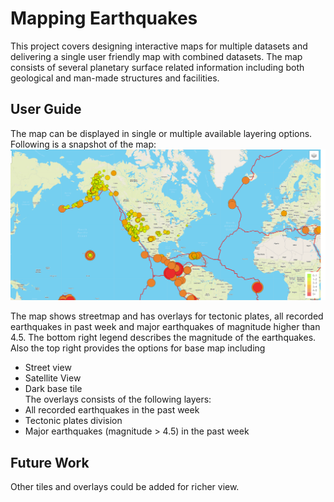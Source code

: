 # Mapping Earthquakes
This project covers designing interactive maps for multiple datasets and delivering a single user friendly map with combined datasets.
The map consists of several planetary surface related information including both geological and man-made structures and facilities.
## User Guide
The map can be displayed in single or multiple available layering options. Following is a snapshot of the map:
![Earthquakes with tectonic plates](https://github.com/mbandyo/Mapping_Earthquakes/blob/main/Resources/Earthquake_Challenge.png)

The map shows streetmap and has overlays for tectonic plates, all recorded earthquakes in past week and major earthquakes of magnitude higher than 4.5.
The bottom right legend describes the magnitude of the earthquakes. Also the top right provides the options for base map including 
* Street view
* Satellite View 
* Dark base tile </br>
The overlays consists of the following layers:
* All recorded earthquakes in the past week
* Tectonic plates division
* Major earthquakes (magnitude > 4.5) in the past week

## Future Work
Other tiles and overlays could be added for richer view.

